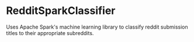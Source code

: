 # RedditSparkClassifier
Uses Apache Spark's machine learning library to classify reddit submission titles to their appropriate subreddits.
